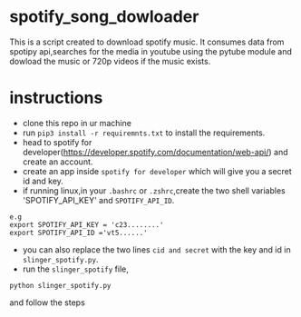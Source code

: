 # spotify_song_dowloader
This is a script created to download spotify music. It consumes data from spotipy api,searches for the media in youtube using the pytube module and dowload the
music or 720p videos if the music exists. 


# instructions
- clone this repo in ur machine
- run `pip3 install -r requiremnts.txt` to install the requirements.
- head to spotify for developer(https://developer.spotify.com/documentation/web-api/) and create an account.
- create an app inside `spotify for developer` which will give you a secret id and key.
- if running linux,in your `.bashrc` or `.zshrc`,create the two shell variables 'SPOTIFY_API_KEY' and `SPOTIFY_API_ID`.
```
e.g
export SPOTIFY_API_KEY = 'c23........'
export SPOTIFY_API_ID ='vt5......'
```
- you can also replace the two lines `cid and secret` with the key and id in `slinger_spotify.py`.
- run the `slinger_spotify` file,
```
python slinger_spotify.py
```
and follow the steps

